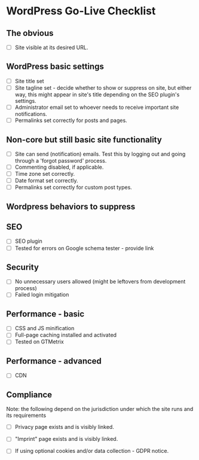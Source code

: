 # WordPress Go-Live Checklist

## The obvious

- [ ] Site visible at its desired URL.

## WordPress basic settings 

- [ ] Site title set
- [ ] Site tagline set - decide whether to show or suppress on site, but either way, this might appear in site's title depending on the SEO plugin's settings.
- [ ] Administrator email set to whoever needs to receive important site notifications.
- [ ] Permalinks set correctly for posts and pages.

## Non-core but still basic site functionality
- [ ] Site can send (notification) emails. Test this by logging out and going through a 'forgot password' process.
- [ ] Commenting disabled, if applicable.
- [ ] Time zone set correctly.
- [ ] Date format set correctly.
- [ ] Permalinks set correctly for custom post types.

## Wordpress behaviors to suppress

## SEO

- [ ] SEO plugin 
- [ ] Tested for errors on Google schema tester - provide link

## Security

- [ ] No unnecessary users allowed (might be leftovers from development process)
- [ ] Failed login mitigation

## Performance - basic

- [ ] CSS and JS minification
- [ ] Full-page caching installed and activated
- [ ] Tested on GTMetrix

## Performance - advanced

- [ ] CDN

## Compliance

Note: the following depend on the jurisdiction under which the site runs and its requirements

- [ ] Privacy page exists and is visibly linked.
- [ ] "Imprint" page exists and is visibly linked.
- [ ] If using optional cookies and/or data collection - GDPR notice.

